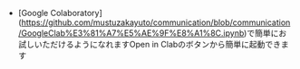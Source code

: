 - [Google Colaboratory] (https://github.com/mustuzakayuto/communication/blob/communication/GoogleClab%E3%81%A7%E5%AE%9F%E8%A1%8C.ipynb)で簡単にお試しいただけるようになれますOpen in Clabのボタンから簡単に起動できます
